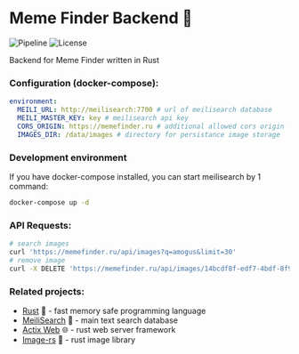 # Meme Finder Backend 🚀
![Pipeline](https://git.averyan.ru/meme-finder/backend/badges/main/pipeline.svg)
![License](https://img.shields.io/github/license/meme-finder/backend)

Backend for Meme Finder written in Rust

### Configuration (docker-compose):
```yaml
environment:
  MEILI_URL: http://meilisearch:7700 # url of meilisearch database
  MEILI_MASTER_KEY: key # meilisearch api key
  CORS_ORIGIN: https://memefinder.ru # additional allowed cors origin
  IMAGES_DIR: /data/images # directory for persistance image storage
```
### Development environment
If you have docker-compose installed, you can start meilisearch by 1 command:
```bash
docker-compose up -d
```

### API Requests:
```bash
# search images
curl 'https://memefinder.ru/api/images?q=amogus&limit=30'
# remove image
curl -X DELETE 'https://memefinder.ru/api/images/14bcdf8f-edf7-4bdf-8f9f-1e6a248d9737'
```

### Related projects:
  - [Rust](https://www.rust-lang.org/) 🚀 - fast memory safe programming language
  - [MeiliSearch](https://www.meilisearch.com/) 🔎 - main text search database
  - [Actix Web](https://actix.rs/) 🌐 - rust web server framework
  - [Image-rs](https://github.com/image-rs/image) 🌄 - rust image library
